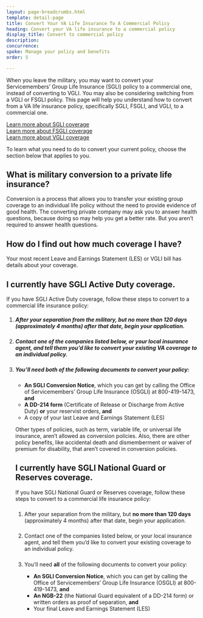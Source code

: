 ```yaml
---
layout: page-breadcrumbs.html
template: detail-page
title: Convert Your VA Life Insurance To A Commercial Policy
heading: Convert your VA life insurance to a commercial policy
display_title: Convert to commercial policy
description: 
concurrence: 
spoke: Manage your policy and benefits
order: 5

---
```


<div class="va-introtext">

When you leave the military, you may want to convert your Servicemembers’ Group Life Insurance (SGLI) policy to a commercial one, instead of converting to VGLI. You may also be considering switching from a VGLI or FSGLI policy. This page will help you understand how to convert from a VA life insurance policy, specifically SGLI, FSGLI, and VGLI, to a commercial one. 

[Learn more about SGLI coverage](/life-insurance/options-eligibility/sgli/)</br>
[Learn more about FSGLI coverage](/life-insurance/options-eligibility/fsgli/)</br>
[Learn more about VGLI coverage](/life-insurance/options-eligibility/vgli/)

To learn what you need to do to convert your current policy, choose the section below that applies to you. 


</div>

## What is military conversion to a private life insurance? 

Conversion is a process that allows you to transfer your existing group coverage to an individual life policy without the need to provide evidence of good health. The converting private company may ask you to answer health questions, because doing so may help you get a better rate. But you aren’t required to answer health questions.

## How do I find out how much coverage I have?

Your most recent Leave and Earnings Statement (LES) or VGLI bill has details about your coverage.

## I currently have SGLI Active Duty coverage.

If you have SGLI Active Duty coverage, follow these steps to convert to a commercial life insurance policy:

<ol class="process">
<li class="process-step list-one">
  
##### After your separation from the military, but **no more than 120 days** (approximately 4 months) after that date, begin your application. 

</li>

<li class="process-step list-two">
  
##### Contact one of the companies listed below, or your local insurance agent, and tell them you’d like to convert your existing VA coverage to an individual policy.

</li>

<li class="process-step list-three">
 
##### You’ll need **both** of the following documents to convert your policy:

- **An SGLI Conversion Notice**, which you can get by calling the Office of Servicemembers’ Group Life Insurance (OSGLI) at 800-419-1473, **and**
- **A DD-214 form** (Certificate of Release or Discharge from Active Duty) **or** your reservist orders, **and**
- A copy of your last Leave and Earnings Statement (LES)

</li>

Other types of policies, such as term, variable life, or universal life insurance, aren’t allowed as conversion policies. Also, there are other policy benefits, like accidental death and dismemberment or waiver of premium for disability, that aren’t covered in conversion policies.

## I currently have SGLI National Guard or Reserves coverage.

If you have SGLI National Guard or Reserves coverage, follow these steps to convert to a commercial life insurance policy:

<ol class="process">
<li class="process-step list-one">
  
##### 

After your separation from the military, but **no more than 120 days** (approximately 4 months) after that date, begin your application. 

</li>

<li class="process-step list-two">
  
#####

Contact one of the companies listed below, or your local insurance agent, and tell them you’d like to convert your existing coverage to an individual policy.

</li>

<li class="process-step list-three">
  
#####

You’ll need **all** of the following documents to convert your policy:

-	**An SGLI Conversion Notice**, which you can get by calling the Office of Servicemembers’ Group Life Insurance (OSGLI) at 800-419-1473, **and**
- **An NGB-22** (the National Guard equivalent of a DD-214 form) or written orders as proof of separation, **and**
- Your final Leave and Earnings Statement (LES)

</li>
